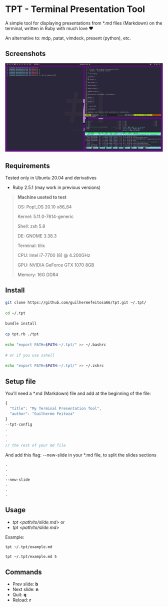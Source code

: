 # TPT - Terminal Presentation Tool

A simple tool for displaying presentations from *.md files (Markdown) on the terminal, written in Ruby with much love ❤️

An alternative to: mdp, patat, vimdeck, present (python), etc.

## Screenshots

![Screenshots](./screenshots/screenshots-animated.gif)

## Requirements

Tested only in Ubuntu 20.04 and derivatives

- Ruby 2.5.1 (may work in previous versions)

> **Machine useted to test**
>
> OS: Pop!_OS 20.10 x86_64
>
> Kernel: 5.11.0-7614-generic
>
> Shell: zsh 5.8
>
> DE: GNOME 3.38.3
>
> Terminal: tilix
>
> CPU: Intel i7-7700 (8) @ 4.200GHz
>
> GPU: NVIDIA GeForce GTX 1070 8GB
>
> Memory: 16G DDR4


## Install

```bash
git clone https://github.com/guilhermefeitosa66/tpt.git ~/.tpt/

cd ~/.tpt

bundle install

cp tpt.rb ./tpt

echo "export PATH=$PATH:~/.tpt/" >> ~/.bashrc

# or if you use zshell

echo "export PATH=$PATH:~/.tpt/" >> ~/.zshrc
```

## Setup file

You'll need a *.md (Markdown) file and add at the beginning of the file:

```javascript
{  
  "title": "My Terminal Presentation Tool",
  "author": "Guilherme Feitoza"
}
--tpt-config
.
.
.
// the rest of your md file
```

And add this flag: --new-slide in your *.md file, to split the slides sections

```
.
.
.
--new-slide
.
.
.
```

## Usage

- *tpt <path/to/slide.md>* or
- *tpt <path/to/slide.md> <start slide number>*

Example:

```bash
tpt ~/.tpt/example.md
```

```bash
tpt ~/.tpt/example.md 5
```



## Commands

- Prev slide: **b**
- Next slide: **n**
- Quit:       **q**
- Reload:     **r**
